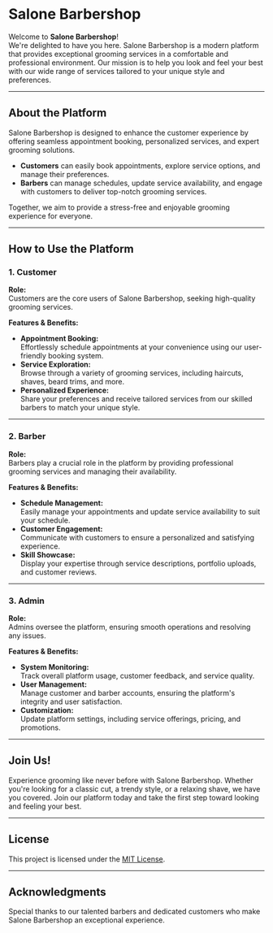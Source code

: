 # **Salone Barbershop**

Welcome to **Salone Barbershop**!  
We're delighted to have you here. Salone Barbershop is a modern platform that provides exceptional grooming services in a comfortable and professional environment. Our mission is to help you look and feel your best with our wide range of services tailored to your unique style and preferences.

---

## **About the Platform**  
Salone Barbershop is designed to enhance the customer experience by offering seamless appointment booking, personalized services, and expert grooming solutions.  
- **Customers** can easily book appointments, explore service options, and manage their preferences.  
- **Barbers** can manage schedules, update service availability, and engage with customers to deliver top-notch grooming services.

Together, we aim to provide a stress-free and enjoyable grooming experience for everyone.

---

## **How to Use the Platform**

### 1. **Customer**
**Role:**  
Customers are the core users of Salone Barbershop, seeking high-quality grooming services.  

**Features & Benefits:**  
- **Appointment Booking:**  
  Effortlessly schedule appointments at your convenience using our user-friendly booking system.  
- **Service Exploration:**  
  Browse through a variety of grooming services, including haircuts, shaves, beard trims, and more.  
- **Personalized Experience:**  
  Share your preferences and receive tailored services from our skilled barbers to match your unique style.

---

### 2. **Barber**
**Role:**  
Barbers play a crucial role in the platform by providing professional grooming services and managing their availability.  

**Features & Benefits:**  
- **Schedule Management:**  
  Easily manage your appointments and update service availability to suit your schedule.  
- **Customer Engagement:**  
  Communicate with customers to ensure a personalized and satisfying experience.  
- **Skill Showcase:**  
  Display your expertise through service descriptions, portfolio uploads, and customer reviews.

---

### 3. **Admin**
**Role:**  
Admins oversee the platform, ensuring smooth operations and resolving any issues.  

**Features & Benefits:**  
- **System Monitoring:**  
  Track overall platform usage, customer feedback, and service quality.  
- **User Management:**  
  Manage customer and barber accounts, ensuring the platform's integrity and user satisfaction.  
- **Customization:**  
  Update platform settings, including service offerings, pricing, and promotions.

---

## **Join Us!**
Experience grooming like never before with Salone Barbershop. Whether you're looking for a classic cut, a trendy style, or a relaxing shave, we have you covered. Join our platform today and take the first step toward looking and feeling your best.

---

## **License**
This project is licensed under the [MIT License](LICENSE).

---

## **Acknowledgments**
Special thanks to our talented barbers and dedicated customers who make Salone Barbershop an exceptional experience.
